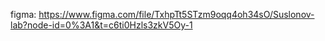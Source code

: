 figma: https://www.figma.com/file/TxhpTt5STzm9oqq4oh34sO/Suslonov-lab?node-id=0%3A1&t=c6ti0Hzls3zkV5Oy-1